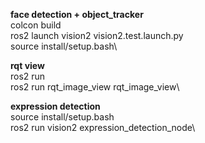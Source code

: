 
**face detection + object_tracker**\
colcon build\
ros2 launch vision2 vision2.test.launch.py\
source install/setup.bash\

**rqt view**\
ros2 run\
ros2 run rqt_image_view rqt_image_view\

**expression detection**\
source install/setup.bash\
ros2 run vision2 expression_detection_node\